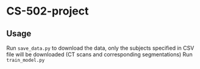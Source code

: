 # CS-502-project


## Usage

Run `save_data.py` to download the data, only the subjects specified in CSV file will be downloaded (CT scans and corresponding segmentations)
Run `train_model.py`

